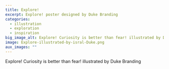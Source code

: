 ```yaml
---
title: Explore!
excerpt: Explore! poster designed by Duke Branding
categories:
  - illustration
  - exploration
  - inspiration
big_image_alt: Explore! Curiosity is better than fear! illustrated by Duke Branding
image: Explore-illustrated-by-isral-Duke.png
aux_images: ""
---
```

Explore! Curiosity is better than fear! illustrated by Duke Branding